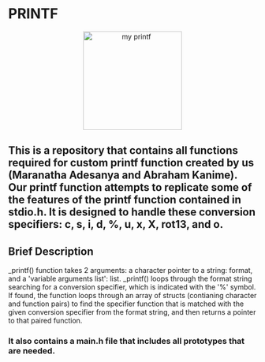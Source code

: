 # PRINTF
<p align="center">

<img width="200" height="200" src="https://user-images.githubusercontent.com/111146026/196436282-027f9cee-998b-4780-beb3-d4eb943a4718.png" alt="my printf">

</p>

## This is a repository that contains all functions required for custom printf function created by us (Maranatha Adesanya and Abraham Kanime). Our printf function attempts to replicate some of the features of the printf function contained in stdio.h. It is designed to handle these conversion specifiers: c, s, i, d, %, u, x, X, rot13, and o.

## Brief Description

_printf() function takes 2 arguments: a character pointer to a string: format, and a 'variable arguments list': list. _printf() loops through the format string searching for a conversion specifier, which is indicated with the '%' symbol. If found, the function loops through an array of structs (contianing character and function pairs) to find the specifier function that is matched with the given conversion specifier from the format string, and then returns a pointer to that paired function.

### It also contains a main.h file that includes all prototypes that are needed.
